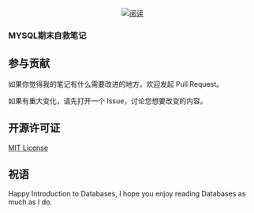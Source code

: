 <p align="center">
  <a href="https://github.com/LiningZhu/database"><img src="https://img.shields.io/badge/阅读-read-brightgreen.svg" alt="阅读"></a>
</p>

### MYSQL期末自救笔记

## 参与贡献

如果你觉得我的笔记有什么需要改进的地方，欢迎发起 Pull Request。

如果有重大变化，请先打开一个 Issue，讨论您想要改变的内容。


## 开源许可证

[MIT License](./LICENSE "MIT License")

## 祝语

Happy Introduction to Databases, I hope you enjoy reading Databases as much as I do.


